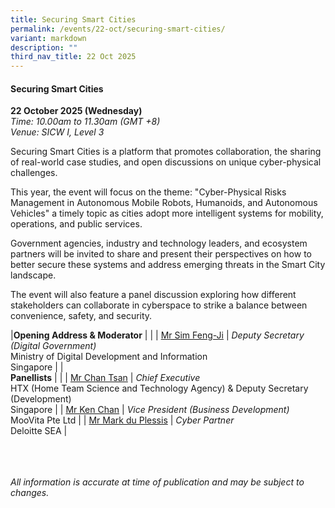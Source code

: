 ```yaml
---
title: Securing Smart Cities
permalink: /events/22-oct/securing-smart-cities/
variant: markdown
description: ""
third_nav_title: 22 Oct 2025
---
```

#### **Securing Smart Cities**

**22 October 2025 (Wednesday)**  
*Time: 10.00am to 11.30am (GMT +8)*
<br>*Venue: SICW I, Level 3*

Securing Smart Cities is a platform that promotes collaboration, the sharing of real-world case studies, and open discussions on unique cyber-physical challenges. 

This year, the event will focus on the theme: "Cyber-Physical Risks Management in Autonomous Mobile Robots, Humanoids, and Autonomous Vehicles" a timely topic as cities adopt more intelligent systems for mobility, operations, and public services.

Government agencies, industry and technology leaders, and ecosystem partners will be invited to share and present their perspectives on how to better secure these systems and address emerging threats in the Smart City landscape.

The event will also feature a panel discussion exploring how different stakeholders can collaborate in cyberspace to strike a balance between convenience, safety, and security.

|**Opening Address &amp; Moderator**          |                                                              |
| [Mr Sim Feng-Ji](/speakers/mr-sim-feng-ji/)  | *Deputy Secretary (Digital Government)* <br>Ministry of Digital Development and Information<br>Singapore      |
|<br>**Panellists**          |                                                              |
| [Mr Chan Tsan](/speakers/mr-chan-tsan/)  | *Chief Executive*<br>HTX (Home Team Science and Technology Agency) &amp; Deputy Secretary (Development)<br>Singapore      |
| [Mr Ken Chan](/speakers/mr-ken-chan/)  | *Vice President (Business Development)* <br>MooVita Pte Ltd      |
| [Mr Mark du Plessis](/speakers/mr-mark-du-plessis/)  | *Cyber Partner* <br>Deloitte SEA      |

<br><br><br>
*All information is accurate at time of publication and may be subject to changes.*